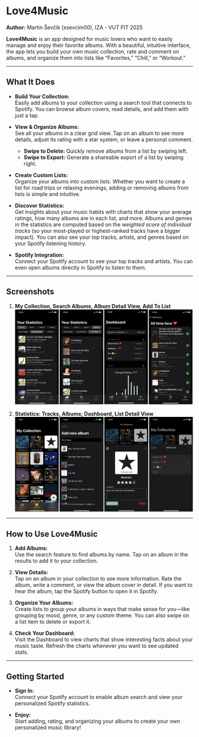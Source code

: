 
# Love4Music

**Author:** Martin Ševčík (xsevcim00), IZA - VUT FIT 2025

**Love4Music** is an app designed for music lovers who want to easily manage and enjoy their favorite albums. With a beautiful, intuitive interface, the app lets you build your own music collection, rate and comment on albums, and organize them into lists like “Favorites,” “Chill,” or “Workout.”

---

## What It Does

- **Build Your Collection:**  
  Easily add albums to your collection using a search tool that connects to Spotify. You can browse album covers, read details, and add them with just a tap.

- **View & Organize Albums:**  
  See all your albums in a clear grid view. Tap on an album to see more details, adjust its rating with a star system, or leave a personal comment.  
  - **Swipe to Delete:** Quickly remove albums from a list by swiping left.  
  - **Swipe to Export:** Generate a shareable export of a list by swiping right.

- **Create Custom Lists:**  
  Organize your albums into custom lists. Whether you want to create a list for road trips or relaxing evenings, adding or removing albums from lists is simple and intuitive.

- **Discover Statistics:**  
  Get insights about your music habits with charts that show your average ratings, how many albums are in each list, and more. Albums and genres in the statistics are computed based on the *weighted score of individual tracks* (so your most-played or highest-ranked tracks have a bigger impact). You can also see your top tracks, artists, and genres based on your Spotify listening history.

- **Spotify Integration:**  
  Connect your Spotify account to see your top tracks and artists. You can even open albums directly in Spotify to listen to them.

---

## Screenshots

1. **My Collection, Search Albums, Album Detail View, Add To List**  
![Collage 1](/Love4Music/Screenshots/collage1.png)  

2. **Statistics: Tracks, Albums; Dashboard, List Detail View**  
![Collage 2](/Love4Music/Screenshots/collage2.png)  
---

## How to Use Love4Music

1. **Add Albums:**  
   Use the search feature to find albums by name. Tap on an album in the results to add it to your collection.

2. **View Details:**  
   Tap on an album in your collection to see more information. Rate the album, write a comment, or view the album cover in detail. If you want to hear the album, tap the Spotify button to open it in Spotify.

3. **Organize Your Albums:**  
   Create lists to group your albums in ways that make sense for you—like grouping by mood, genre, or any custom theme. You can also swipe on a list item to delete or export it.

4. **Check Your Dashboard:**  
   Visit the Dashboard to view charts that show interesting facts about your music taste. Refresh the charts whenever you want to see updated stats.

---

## Getting Started

- **Sign In:**  
  Connect your Spotify account to enable album search and view your personalized Spotify statistics.

- **Enjoy:**  
  Start adding, rating, and organizing your albums to create your own personalized music library!

